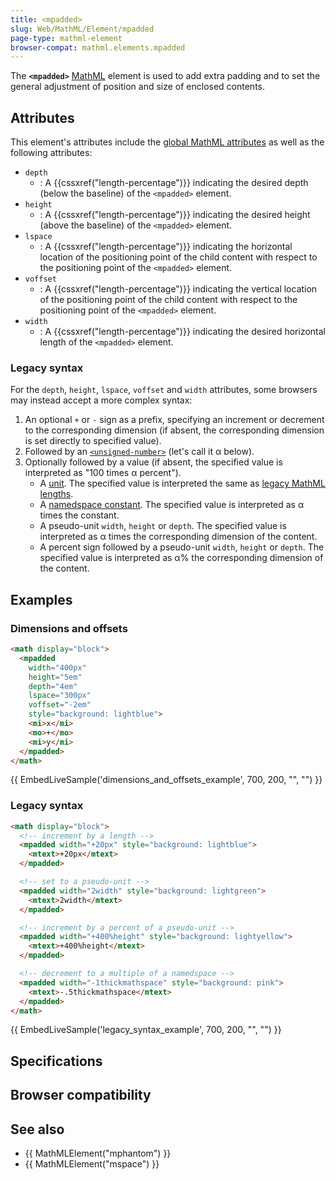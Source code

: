 ```yaml
---
title: <mpadded>
slug: Web/MathML/Element/mpadded
page-type: mathml-element
browser-compat: mathml.elements.mpadded
---
```




The **`<mpadded>`** [MathML](/Web/MathML) element is used to add extra padding and to set the general adjustment of position and size of enclosed contents.

## Attributes

This element's attributes include the [global MathML attributes](/Web/MathML/Global_attributes) as well as the following attributes:

- `depth`
  - : A {{cssxref("length-percentage")}} indicating the desired depth (below the baseline) of the `<mpadded>` element.
- `height`
  - : A {{cssxref("length-percentage")}} indicating the desired height (above the baseline) of the `<mpadded>` element.
- `lspace`
  - : A {{cssxref("length-percentage")}} indicating the horizontal location of the positioning point of the child content with respect to the positioning point of the `<mpadded>` element.
- `voffset`
  - : A {{cssxref("length-percentage")}} indicating the vertical location of the positioning point of the child content with respect to the positioning point of the `<mpadded>` element.
- `width`
  - : A {{cssxref("length-percentage")}} indicating the desired horizontal length of the `<mpadded>` element.

### Legacy syntax

For the `depth`, `height`, `lspace`, `voffset` and `width` attributes, some browsers may instead accept a more complex syntax:

1. An optional `+` or `-` sign as a prefix, specifying an increment or decrement to the corresponding dimension (if absent, the corresponding dimension is set directly to specified value).
2. Followed by an [`<unsigned-number>`](/Web/MathML/Values#mathml-specific_types) (let's call it α below).
3. Optionally followed by a value (if absent, the specified value is interpreted as "100 times α percent").
   - A [unit](/Web/MathML/Values#units). The specified value is interpreted the same as [legacy MathML lengths](/Web/MathML/Values#legacy_mathml_lengths).
   - A [namedspace constant](/Web/MathML/Values#constants). The specified value is interpreted as α times the constant.
   - A pseudo-unit `width`, `height` or `depth`. The specified value is interpreted as α times the corresponding dimension of the content.
   - A percent sign followed by a pseudo-unit `width`, `height` or `depth`. The specified value is interpreted as α% the corresponding dimension of the content.

## Examples

### Dimensions and offsets

```html
<math display="block">
  <mpadded
    width="400px"
    height="5em"
    depth="4em"
    lspace="300px"
    voffset="-2em"
    style="background: lightblue">
    <mi>x</mi>
    <mo>+</mo>
    <mi>y</mi>
  </mpadded>
</math>
```

{{ EmbedLiveSample('dimensions_and_offsets_example', 700, 200, "", "") }}

### Legacy syntax

```html
<math display="block">
  <!-- increment by a length -->
  <mpadded width="+20px" style="background: lightblue">
    <mtext>+20px</mtext>
  </mpadded>

  <!-- set to a pseudo-unit -->
  <mpadded width="2width" style="background: lightgreen">
    <mtext>2width</mtext>
  </mpadded>

  <!-- increment by a percent of a pseudo-unit -->
  <mpadded width="+400%height" style="background: lightyellow">
    <mtext>+400%height</mtext>
  </mpadded>

  <!-- decrement to a multiple of a namedspace -->
  <mpadded width="-1thickmathspace" style="background: pink">
    <mtext>-.5thickmathspace</mtext>
  </mpadded>
</math>
```

{{ EmbedLiveSample('legacy_syntax_example', 700, 200, "", "") }}

## Specifications



## Browser compatibility



## See also

- {{ MathMLElement("mphantom") }}
- {{ MathMLElement("mspace") }}
